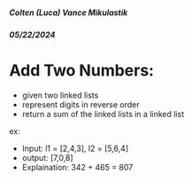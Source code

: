 
##### Colten (Luca) Vance Mikulastik
##### 05/22/2024

# Add Two Numbers:

- given two linked lists
- represent digits in reverse order
- return a sum of the linked lists in a linked list

ex:
- Input: l1 = [2,4,3], l2 = [5,6,4]
- output: [7,0,8]
- Explaination: 342 + 465 = 807
